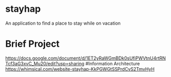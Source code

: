 # stayhap
An application to find a place to stay while on vacation

# Brief Project
  https://docs.google.com/document/d/1ET2yRaWGmBDk0sUfiPWVtnU4rtRNTcf3aG3xvC_Mu20/edit?usp=sharing
#Information Architecture
  https://whimsical.com/website-stayhap-KkPGWGtSSPrdCvS2TmvHyH
